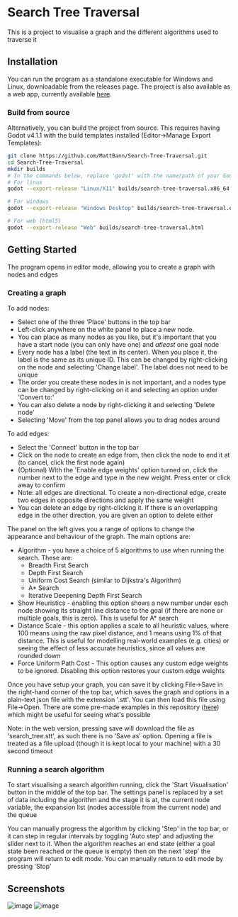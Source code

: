 # Search Tree Traversal

This is a project to visualise a graph and the different algorithms used to traverse it

## Installation

You can run the program as a standalone executable for Windows and Linux, downloadable from the releases page. The project is also available as a web app, currently available [here](https://mattbann.itch.io/search-tree-traversal).

### Build from source

Alternatively, you can build the project from source. This requires having Godot v4.1.1 with the build templates installed (Editor->Manage Export Templates):

```sh
git clone https://github.com/MattBann/Search-Tree-Traversal.git
cd Search-Tree-Traversal
mkdir builds
# In the commands below, replace 'godot' with the name/path of your Godot binary
# For linux
godot --export-release "Linux/X11" builds/search-tree-traversal.x86_64

# For windows
godot --export-release "Windows Desktop" builds/search-tree-traversal.exe

# For web (html5)
godot --export-release "Web" builds/search-tree-traversal.html
```

## Getting Started

The program opens in editor mode, allowing you to create a graph with nodes and edges

### Creating a graph

To add nodes:
 - Select one of the three 'Place' buttons in the top bar
 - Left-click anywhere on the white panel to place a new node.
 - You can place as many nodes as you like, but it's important that you have a start node (you can only have one) and *atleast* one goal node
 - Every node has a label (the text in its center). When you place it, the label is the same as its unique ID. This can be changed by right-clicking on the node and selecting 'Change label'. The label does not need to be unique
 - The order you create these nodes in is not important, and a nodes type can be changed by right-clicking on it and selecting an option under 'Convert to:'
 - You can also delete a node by right-clicking it and selecting 'Delete node'
 - Selecting 'Move' from the top panel allows you to drag nodes around

To add edges:
 - Select the 'Connect' button in the top bar
 - Click on the node to create an edge from, then click the node to end it at (to cancel, click the first node again)
 - (Optional) With the 'Enable edge weights' option turned on, click the number next to the edge and type in the new weight. Press enter or click away to confirm
 - Note: all edges are directional. To create a non-directional edge, create two edges in opposite directions and apply the same weight
 - You can delete an edge by right-clicking it. If there is an overlapping edge in the other direction, you are given an option to delete either

The panel on the left gives you a range of options to change the appearance and behaviour of the graph. The main options are:
 - Algorithm - you have a choice of 5 algorithms to use when running the search. These are:
   - Breadth First Search
   - Depth First Search
   - Uniform Cost Search (similar to Dijkstra's Algorithm)
   - A* Search
   - Iterative Deepening Depth First Search
 - Show Heuristics - enabling this option shows a new number under each node showing its straight line distance to the goal (if there are none or multiple goals, this is zero). This is useful for A* search
 - Distance Scale - this option applies a scale to all heuristic values, where 100 means using the raw pixel distance, and 1 means using 1% of that distance. This is useful for modelling real-world examples (e.g. cities) or seeing the effect of less accurate heuristics, since all values are rounded down
 - Force Uniform Path Cost - This option causes any custom edge weights to be ignored. Disabling this option restores your custom edge weights

Once you have setup your graph, you can save it by clicking File->Save in the right-hand corner of the top bar, which saves the graph and options in a plain-text json file with the extension '.stt'.
You can then load this file using File->Open.
There are some pre-made examples in this repository ([here](/examples)) which might be useful for seeing what's possible

Note: in the web version, pressing save will download the file as 'search_tree.stt', as such there is no 'Save as' option. 
Opening a file is treated as a file upload (though it is kept local to your machine) with a 30 second timeout

### Running a search algorithm

To start visualising a search algorithm running, click the 'Start Visualisation' button in the middle of the top bar.
The settings panel is replaced by a set of data including the algorithm and the stage it is at, the current node variable, the expansion list (nodes accessible from the current node) and the queue

You can manually progress the algorithm by clicking 'Step' in the top bar, or it can step in regular intervals by toggling 'Auto step' and adjusting the slider next to it.
When the algorithm reaches an end state (either a goal state been reached or the queue is empty) then on the next 'step' the program will return to edit mode.
You can manually return to edit mode by pressing 'Stop'

## Screenshots

![image](https://github.com/MattBann/Search-Tree-Traversal/assets/69541270/197dac67-fe47-4369-b074-9414289ddfd1)
![image](https://github.com/MattBann/Search-Tree-Traversal/assets/69541270/43991cf8-36b3-4854-b188-a1756c97bb94)

